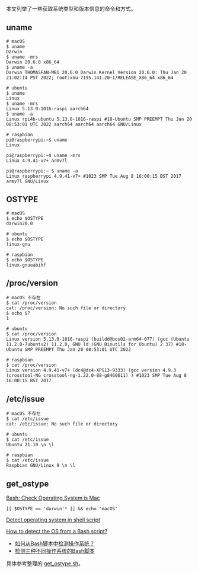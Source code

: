 
本文列举了一些获取系统类型和版本信息的命令和方式。

## uname

```Shell
# macOS
$ uname
Darwin
$ uname -mrs
Darwin 20.6.0 x86_64
$ uname -a
Darwin THOMASFAN-MB1 20.6.0 Darwin Kernel Version 20.6.0: Thu Jan 20 21:02:14 PST 2022; root:xnu-7195.141.20~1/RELEASE_X86_64 x86_64
```

```Shell
# ubuntu
$ uname
Linux
$ uname -mrs
Linux 5.13.0-1016-raspi aarch64
$ uname -a
Linux rpi4b-ubuntu 5.13.0-1016-raspi #18-Ubuntu SMP PREEMPT Thu Jan 20 08:53:01 UTC 2022 aarch64 aarch64 aarch64 GNU/Linux
```

```Shell
# raspbian
pi@raspberrypi:~$ uname
Linux

pi@raspberrypi:~$ uname -mrs
Linux 4.9.41-v7+ armv7l

pi@raspberrypi:~ $ uname -a
Linux raspberrypi 4.9.41-v7+ #1023 SMP Tue Aug 8 16:00:15 BST 2017 armv7l GNU/Linux
```

## OSTYPE

```Shell
# macOS
$ echo $OSTYPE
darwin20.0

# ubuntu
$ echo $OSTYPE
linux-gnu

# raspbian
$ echo $OSTYPE
linux-gnueabihf
```

## /proc/version

```Shell
# macOS 不存在
$ cat /proc/version
cat: /proc/version: No such file or directory
$ echo $?
1

# ubuntu
$ cat /proc/version
Linux version 5.13.0-1016-raspi (buildd@bos02-arm64-077) (gcc (Ubuntu 11.2.0-7ubuntu2) 11.2.0, GNU ld (GNU Binutils for Ubuntu) 2.37) #18-Ubuntu SMP PREEMPT Thu Jan 20 08:53:01 UTC 2022

# raspbian
$ cat /proc/version
Linux version 4.9.41-v7+ (dc4@dc4-XPS13-9333) (gcc version 4.9.3 (crosstool-NG crosstool-ng-1.22.0-88-g8460611) ) #1023 SMP Tue Aug 8 16:00:15 BST 2017
```

## /etc/issue

```Shell
# macOS 不存在
$ cat /etc/issue
cat: /etc/issue: No such file or directory

# ubuntu
$ cat /etc/issue
Ubuntu 21.10 \n \l

# raspbian
$ cat /etc/issue
Raspbian GNU/Linux 9 \n \l
```

## get_ostype

[Bash: Check Operating System is Mac](https://remarkablemark.org/blog/2020/10/31/bash-check-mac/)

```Shell
[[ $OSTYPE == 'darwin'* ]] && echo 'macOS'
```

[Detect operating system in shell script](https://megamorf.gitlab.io/2021/05/08/detect-operating-system-in-shell-script/)

[How to detect the OS from a Bash script?](https://stackoverflow.com/questions/394230/how-to-detect-the-os-from-a-bash-script)

- [如何从Bash脚本中检测操作系统？](https://blog.csdn.net/asdfgh0077/article/details/104083650)  
- [检测三种不同操作系统的Bash脚本](https://www.cnblogs.com/fnlingnzb-learner/p/10657285.html)  

具体参考整理的 [get_ostype.sh](../script/codes/get_ostype.sh)。
